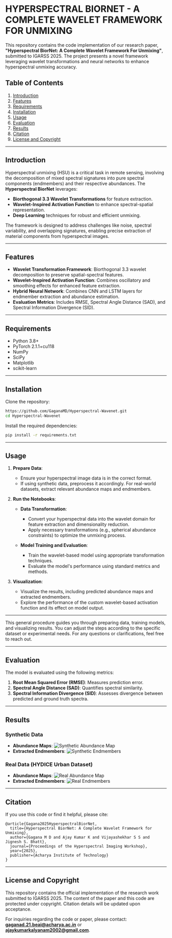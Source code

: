 # HYPERSPECTRAL BIORNET - A COMPLETE WAVELET FRAMEWORK FOR UNMIXING

This repository contains the code implementation of our research paper, **"Hyperspectral BiorNet: A Complete Wavelet Framework For Unmixing"**, submitted to IGARSS 2025. The project presents a novel framework leveraging wavelet transformations and neural networks to enhance hyperspectral unmixing accuracy.

## Table of Contents
1. [Introduction](#introduction)
2. [Features](#features)
3. [Requirements](#requirements)
4. [Installation](#installation)
5. [Usage](#usage)
6. [Evaluation](#evaluation)
7. [Results](#results)
8. [Citation](#citation)
9. [License and Copyright](#license-and-copyright)

---

## Introduction
Hyperspectral unmixing (HSU) is a critical task in remote sensing, involving the decomposition of mixed spectral signatures into pure spectral components (endmembers) and their respective abundances. The **Hyperspectral BiorNet** leverages:

- **Biorthogonal 3.3 Wavelet Transformations** for feature extraction.
- **Wavelet-Inspired Activation Function** to enhance spectral-spatial representation.
- **Deep Learning** techniques for robust and efficient unmixing.

The framework is designed to address challenges like noise, spectral variability, and overlapping signatures, enabling precise extraction of material components from hyperspectral images.

---

## Features
- **Wavelet Transformation Framework**: Biorthogonal 3.3 wavelet decomposition to preserve spatial-spectral features.
- **Wavelet-Inspired Activation Function**: Combines oscillatory and smoothing effects for enhanced feature extraction.
- **Hybrid Neural Network**: Combines CNN and LSTM layers for endmember extraction and abundance estimation.
- **Evaluation Metrics**: Includes RMSE, Spectral Angle Distance (SAD), and Spectral Information Divergence (SID).

---

## Requirements
- Python 3.8+
- PyTorch 2.1.1+cu118
- NumPy
- SciPy
- Matplotlib
- scikit-learn

---

## Installation

Clone the repository:
```bash
https://github.com/GaganaMD/Hyperspectral-Wavenet.git
cd Hyperspectral-Wavenet
```

Install the required dependencies:
```bash
pip install -r requirements.txt
```

---

## Usage

1. **Prepare Data**:  
   - Ensure your hyperspectral image data is in the correct format.  
   - If using synthetic data, preprocess it accordingly. For real-world datasets, extract relevant abundance maps and endmembers.

2. **Run the Notebooks**:  
   - **Data Transformation**:  
     - Convert your hyperspectral data into the wavelet domain for feature extraction and dimensionality reduction.  
     - Apply necessary transformations (e.g., spherical abundance constraints) to optimize the unmixing process.

   - **Model Training and Evaluation**:  
     - Train the wavelet-based model using appropriate transformation techniques.  
     - Evaluate the model's performance using standard metrics and methods.

3. **Visualization**:  
   - Visualize the results, including predicted abundance maps and extracted endmembers.  
   - Explore the performance of the custom wavelet-based activation function and its effect on model output.

---

This general procedure guides you through preparing data, training models, and visualizing results. You can adjust the steps according to the specific dataset or experimental needs. For any questions or clarifications, feel free to reach out.

---

## Evaluation
The model is evaluated using the following metrics:
1. **Root Mean Squared Error (RMSE)**: Measures prediction error.
2. **Spectral Angle Distance (SAD)**: Quantifies spectral similarity.
3. **Spectral Information Divergence (SID)**: Assesses divergence between predicted and ground truth spectra.

---

## Results
### Synthetic Data
- **Abundance Maps**:
  ![Synthetic Abundance Map](results/Synthetic_Abundance_Maps.png)
- **Extracted Endmembers**:
  ![Synthetic Endmembers](results/Synthetic_Endmembers.png)

### Real Data (HYDICE Urban Dataset)
- **Abundance Maps**:
  ![Real Abundance Map](results/Real_Abundance_Maps.png)
- **Extracted Endmembers**:
  ![Real Endmembers](results/Real_Signatures.png)

---

## Citation
If you use this code or find it helpful, please cite:
```
@article{Gagana2025HyperspectralBiorNet,
  title={Hyperspectral BiorNet: A Complete Wavelet Framework for Unmixing},
  author={Gagana M D and Ajay Kumar K and Vijayashekhar S S and Jignesh S. Bhatt},
  journal={Proceedings of the Hyperspectral Imaging Workshop},
  year={2025},
  publisher={Acharya Institute of Technology}
}
```

---


## License and Copyright
This repository contains the official implementation of the research work submitted to IGARSS 2025. The content of the paper and this code are protected under copyright. Citation details will be updated upon acceptance.

For inquiries regarding the code or paper, please contact: **gaganad.21.beai@acharya.ac.in** or **ajaykumarkalyanam2002@gmail.com**.

